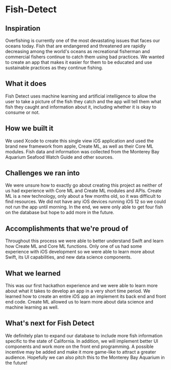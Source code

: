 # Fish-Detect

## Inspiration
Overfishing is currently one of the most devastating issues that faces our oceans today. Fish that are endangered and threatened are rapidly decreasing among the world's oceans as recreational fisherman and commercial fishers continue to catch them using bad practices. We wanted to create an app that makes it easier for them to be educated and use sustainable practices as they continue fishing.
## What it does
Fish Detect uses machine learning and artificial intelligence to allow the user to take a picture of the fish they catch and the app will tell them what fish they caught and information about it, including whether it is okay to consume or not.
## How we built it
We used Xcode to create this single view iOS application and used the brand new framework from apple, Create ML, as well as their Core ML modules. Fish data and information was collected from the Monterey Bay Aquarium Seafood Watch Guide and other sources.
## Challenges we ran into
We were unsure how to exactly go about creating this project as neither of us had experience with Core ML and Create ML modules and APIs. Create ML is a new technology, only about a few months old, so it was difficult to find resources. We did not have any iOS devices running iOS 12 so we could not run the app until morning. In the end, we were only able to get four fish on the database but hope to add more in the future.
## Accomplishments that we're proud of
Throughout this process we were able to better understand Swift and learn how Create ML and Core ML functions. Only one of us had some experience with iOS development so we were able to learn more about Swift, its UI capabilities, and new data science components.
## What we learned
This was our first hackathon experience and we were able to learn more about what it takes to develop an app in a very short time period. We learned how to create an entire iOS app an implement its back end and front end code. Create ML allowed us to learn more about data science and machine learning as well.
## What's next for Fish Detect
We definitely plan to expand our database to include more fish information specific to the state of California. In addition, we will implement better UI components and work more on the front end programming. A possible incentive may be added and make it more game-like to attract a greater audience. Hopefully we can also pitch this to the Monterey Bay Aquarium in the future!
